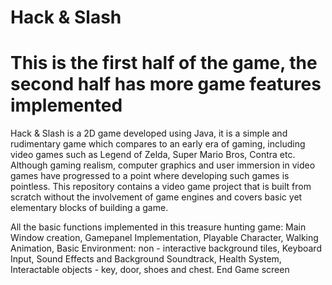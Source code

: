 # Hack & Slash

# This is the first half of the game, the second half has more game features implemented

Hack & Slash is a 2D game developed using Java, it is a simple and rudimentary game which compares 
to an early era of gaming, including video games such as Legend of Zelda, Super Mario Bros, Contra etc. 
Although gaming realism, computer graphics and user immersion in video games have progressed to a point 
where developing such games is pointless. This repository contains a video game project that is built 
from scratch without the involvement of game engines and covers basic yet elementary blocks of building
a game.
 
All the basic functions implemented in this treasure hunting game:
Main Window creation,
Gamepanel Implementation, 
Playable Character, 
Walking Animation, 
Basic Environment: non - interactive background tiles,
Keyboard Input, 
Sound Effects and Background Soundtrack,
Health System,
Interactable objects - key, door, shoes and chest.
End Game screen
